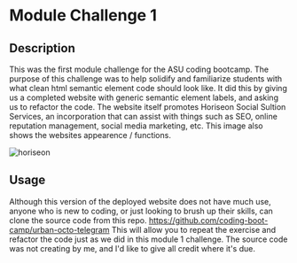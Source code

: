# Module Challenge 1

## Description

This was the first module challenge for the ASU coding bootcamp. The purpose of this challenge was to help solidify and familiarize students with what clean html semantic element code should look like. It did this by giving us a completed website with generic semantic element labels, and asking us to refactor the code. The website itself promotes Horiseon Social Sultion Services, an incorporation that can assist with things such as SEO, online reputation management, social media marketing, etc. This image also shows the websites appearence / functions. 


![horiseon](https://github.com/Rinovi/Module-Challenge-1/assets/160938078/425b891c-b10d-4dee-8646-43150cde1635)

## Usage

Although this version of the deployed website does not have much use, anyone who is new to coding, or just looking to brush up their skills, can clone the source code from this repo. https://github.com/coding-boot-camp/urban-octo-telegram
This will allow you to repeat the exercise and refactor the code just as we did in this module 1 challenge. The source code was not creating by me, and I'd like to give all credit where it's due.

